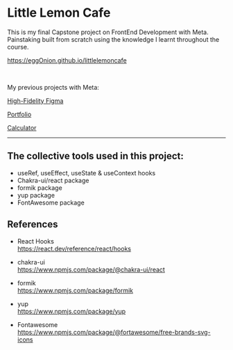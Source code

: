 # Little Lemon Cafe 

This is my final Capstone project on FrontEnd Development with Meta. Painstaking built from scratch using the knowledge I learnt throughout the course.
<br />

https://eggOnion.github.io/littlelemoncafe

<br />

My previous projects with Meta:
<br>

[High-Fidelity Figma](https://www.youtube.com/watch?v=TALY2Yihjxk "High-Fidelity Figma")
<br>

[Portfolio](https://eggonion.github.io/myPortfolio/ "Portfolio")
<br>

[Calculator](https://github.com/eggOnion/myCalculator "Calculator")

---

## The collective tools used in this project:

- useRef, useEffect, useState & useContext hooks
- Chakra-ui/react package
- formik package
- yup package
- FontAwesome package

## References

* React Hooks
<br />https://react.dev/reference/react/hooks

* chakra-ui 
<br />https://www.npmjs.com/package/@chakra-ui/react

* formik
<br />https://www.npmjs.com/package/formik

* yup
<br />https://www.npmjs.com/package/yup

* Fontawesome
<br />https://www.npmjs.com/package/@fortawesome/free-brands-svg-icons

